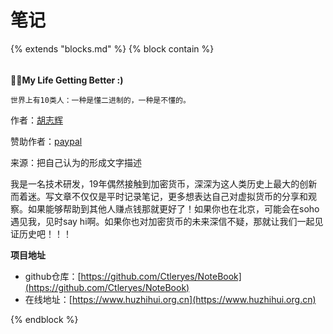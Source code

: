 # 笔记

{%  extends "blocks.md"  %}
{%  block contain  %}

###### 

**🎉🎉My Life Getting Better     :)**

`世界上有10类人：一种是懂二进制的，一种是不懂的。`

作者：[胡志辉](http://weixin.qq.com/r/NDikvGPEtT7KrSff920m)

赞助作者：[paypal](https://paypal.me/huzhihui?locale.x=zh_XC)



来源：把自己认为的形成文字描述


我是一名技术研发，19年偶然接触到加密货币，深深为这人类历史上最大的创新而着迷。写文章不仅仅是平时记录笔记，更多想表达自己对虚拟货币的分享和观察。如果能够帮助到其他人赚点钱那就更好了！如果你也在北京，可能会在soho遇见我，见时say hi啊。如果你也对加密货币的未来深信不疑，那就让我们一起见证历史吧！！！



**项目地址**

* github仓库：[https://github.com/Ctleryes/NoteBook](https://github.com/Ctleryes/NoteBook)
* 在线地址：[https://www.huzhihui.org.cn](https://www.huzhihui.org.cn)

{%  endblock  %}




